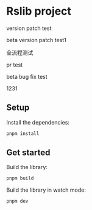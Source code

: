 # Rslib project

version patch test

beta version patch test1

全流程测试

pr test

beta bug fix test

1231

## Setup

Install the dependencies:

```bash
pnpm install
```

## Get started

Build the library:

```bash
pnpm build
```

Build the library in watch mode:

```bash
pnpm dev
```
